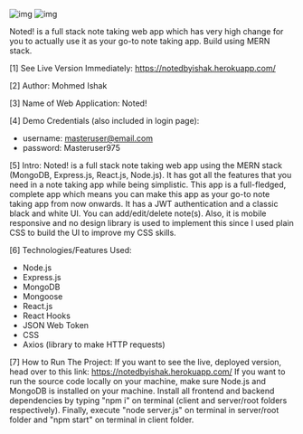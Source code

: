 ![img](https://user-images.githubusercontent.com/52876913/113392446-b89cf080-93c7-11eb-9c2b-4766a926867f.JPG)
![img](https://user-images.githubusercontent.com/52876913/113392569-eda94300-93c7-11eb-8dab-7e945ead061a.JPG)

Noted! is a full stack note taking web app which has very high change for you to actually use it as your go-to note taking app. Build using MERN stack. 

[1] See Live Version Immediately: https://notedbyishak.herokuapp.com/

[2] Author: Mohmed Ishak

[3] Name of Web Application: Noted!

[4] Demo Credentials (also included in login page):
* username: masteruser@email.com
* password: Masteruser975

[5] Intro: Noted! is a full stack note taking web app using the MERN stack (MongoDB, Express.js, React.js, Node.js). It has got all the features that you need in a note taking app while being simplistic.
This app is a full-fledged, complete app which means you can make this app as your go-to note taking app from now onwards. It has a JWT authentication and a classic black and white UI. You can add/edit/delete note(s).
Also, it is mobile responsive and no design library is used to implement this since I used plain CSS to build the UI to improve my CSS skills.

[6] Technologies/Features Used:
* Node.js
* Express.js
* MongoDB
* Mongoose
* React.js
* React Hooks
* JSON Web Token
* CSS
* Axios (library to make HTTP requests)

[7] How to Run The Project: If you want to see the live, deployed version, head over to this link: https://notedbyishak.herokuapp.com/
If you want to run the source code locally on your machine, make sure Node.js and MongoDB is installed on your machine. 
Install all frontend and backend dependencies by typing "npm i" on terminal (client and server/root folders respectively).
Finally, execute "node server.js" on terminal in server/root folder and "npm start" on terminal in client folder.
